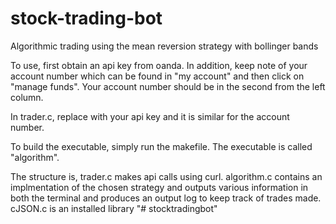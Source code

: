 # stock-trading-bot
Algorithmic trading using the mean reversion strategy with bollinger bands

To use, first obtain an api key from oanda. In addition, keep note of your account number which can be found in "my account" 
and then click on "manage funds". Your account number should be in the second from the left column.

In trader.c, replace <your api key> with your api key and it is similar for the account number.

To build the executable, simply run the makefile. The executable is called "algorithm".

The structure is,
trader.c makes api calls using curl.
algorithm.c contains an implmentation of the chosen strategy and outputs various information in both the terminal 
and produces an output log to keep track of trades made.
cJSON.c is an installed library
"# stocktradingbot" 
